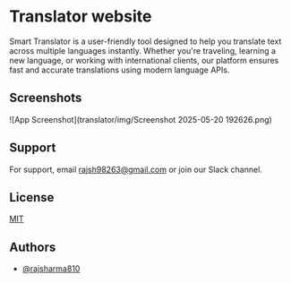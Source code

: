 
# Translator website

Smart Translator is a user-friendly tool designed to help you translate text across multiple languages instantly. Whether you're traveling, learning a new language, or working with international clients, our platform ensures fast and accurate translations using modern language APIs.


## Screenshots

![App Screenshot](translator/img/Screenshot 2025-05-20 192626.png)


## Support

For support, email rajsh98263@gmail.com or join our Slack channel.


## License

[MIT](https://choosealicense.com/licenses/mit/)


## Authors

- [@rajsharma810](https://www.github.com/rajsharma810)

